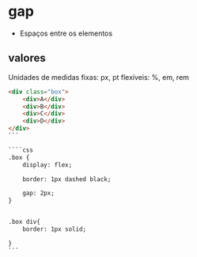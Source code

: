# gap

- Espaços entre os elementos

## valores

Unidades de medidas
fixas: px, pt
flexíveis: %, em, rem


````html
<div class="box">
    <div>A</div>
    <div>B</div>
    <div>C</div>
    <div>D</div>
</div>
```

````css
.box {
    display: flex;

    border: 1px dashed black;

    gap: 2px;
}


.box div{
    border: 1px solid;

}
```